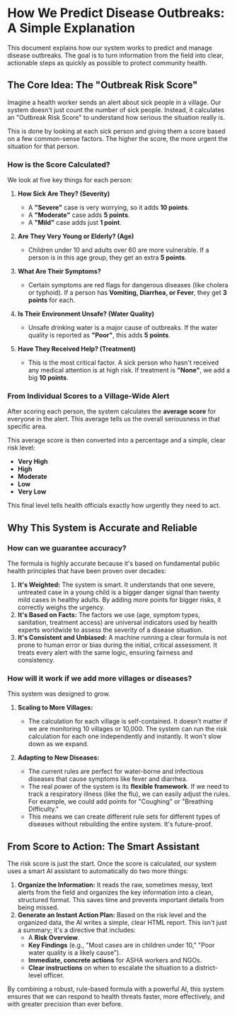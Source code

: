 # How We Predict Disease Outbreaks: A Simple Explanation

This document explains how our system works to predict and manage disease outbreaks. The goal is to turn information from the field into clear, actionable steps as quickly as possible to protect community health.

## The Core Idea: The "Outbreak Risk Score"

Imagine a health worker sends an alert about sick people in a village. Our system doesn't just count the number of sick people. Instead, it calculates an "Outbreak Risk Score" to understand how serious the situation really is.

This is done by looking at each sick person and giving them a score based on a few common-sense factors. The higher the score, the more urgent the situation for that person.

### How is the Score Calculated?

We look at five key things for each person:

1.  **How Sick Are They? (Severity)**
    *   A **"Severe"** case is very worrying, so it adds **10 points**.
    *   A **"Moderate"** case adds **5 points**.
    *   A **"Mild"** case adds just **1 point**.

2.  **Are They Very Young or Elderly? (Age)**
    *   Children under 10 and adults over 60 are more vulnerable. If a person is in this age group, they get an extra **5 points**.

3.  **What Are Their Symptoms?**
    *   Certain symptoms are red flags for dangerous diseases (like cholera or typhoid). If a person has **Vomiting, Diarrhea, or Fever**, they get **3 points** for each.

4.  **Is Their Environment Unsafe? (Water Quality)**
    *   Unsafe drinking water is a major cause of outbreaks. If the water quality is reported as **"Poor"**, this adds **5 points**.

5.  **Have They Received Help? (Treatment)**
    *   This is the most critical factor. A sick person who hasn't received any medical attention is at high risk. If treatment is **"None"**, we add a big **10 points**.

### From Individual Scores to a Village-Wide Alert

After scoring each person, the system calculates the **average score** for everyone in the alert. This average tells us the overall seriousness in that specific area.

This average score is then converted into a percentage and a simple, clear risk level:

*   **Very High**
*   **High**
*   **Moderate**
*   **Low**
*   **Very Low**

This final level tells health officials exactly how urgently they need to act.

## Why This System is Accurate and Reliable

### How can we guarantee accuracy?

The formula is highly accurate because it's based on fundamental public health principles that have been proven over decades:

1.  **It's Weighted:** The system is smart. It understands that one severe, untreated case in a young child is a bigger danger signal than twenty mild cases in healthy adults. By adding more points for bigger risks, it correctly weighs the urgency.
2.  **It's Based on Facts:** The factors we use (age, symptom types, sanitation, treatment access) are universal indicators used by health experts worldwide to assess the severity of a disease situation.
3.  **It's Consistent and Unbiased:** A machine running a clear formula is not prone to human error or bias during the initial, critical assessment. It treats every alert with the same logic, ensuring fairness and consistency.

### How will it work if we add more villages or diseases?

This system was designed to grow.

1.  **Scaling to More Villages:**
    *   The calculation for each village is self-contained. It doesn't matter if we are monitoring 10 villages or 10,000. The system can run the risk calculation for each one independently and instantly. It won't slow down as we expand.

2.  **Adapting to New Diseases:**
    *   The current rules are perfect for water-borne and infectious diseases that cause symptoms like fever and diarrhea.
    *   The real power of the system is its **flexible framework**. If we need to track a respiratory illness (like the flu), we can easily adjust the rules. For example, we could add points for "Coughing" or "Breathing Difficulty."
    *   This means we can create different rule sets for different types of diseases without rebuilding the entire system. It's future-proof.

## From Score to Action: The Smart Assistant

The risk score is just the start. Once the score is calculated, our system uses a smart AI assistant to automatically do two more things:

1.  **Organize the Information:** It reads the raw, sometimes messy, text alerts from the field and organizes the key information into a clean, structured format. This saves time and prevents important details from being missed.
2.  **Generate an Instant Action Plan:** Based on the risk level and the organized data, the AI writes a simple, clear HTML report. This isn't just a summary; it's a directive that includes:
    *   A **Risk Overview**.
    *   **Key Findings** (e.g., "Most cases are in children under 10," "Poor water quality is a likely cause").
    *   **Immediate, concrete actions** for ASHA workers and NGOs.
    *   **Clear instructions** on when to escalate the situation to a district-level officer.

By combining a robust, rule-based formula with a powerful AI, this system ensures that we can respond to health threats faster, more effectively, and with greater precision than ever before.
